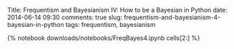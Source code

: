 Title: Frequentism and Bayesianism IV: How to be a Bayesian in Python
date: 2014-06-14 09:30
comments: true
slug: frequentism-and-bayesianism-4-bayesian-in-python
tags: frequentism, bayesianism

{% notebook downloads/notebooks/FreqBayes4.ipynb cells[2:] %}